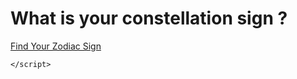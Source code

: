 <!DOCTYPE html>
<html lang="en">

<head>
    <meta charset="UTF-8">
    <meta name="viewport" content="width=device-width, initial-scale=1.0">
    <title>ZODIAC SIGN</title>
    <link href="style.css" rel="stylesheet">
</head>



<body>
<div id = "box">
<h1> What is your constellation sign ?</h1>
<a  href="result.html" onclick="zodiac()" class="button">Find Your Zodiac Sign</a>

    </script>
</body>

</html>
